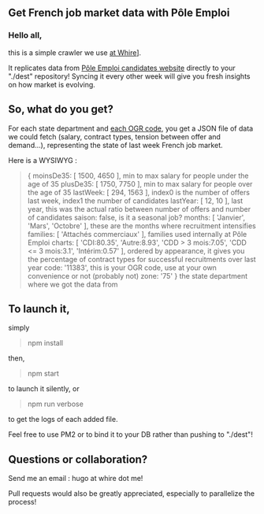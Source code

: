 ## Get French job market data with Pôle Emploi

### Hello all,

this is a simple crawler we use [at Whire](http:>whire.me "Check it out!")].

It replicates data from [Pôle Emploi candidates website](http:>candidat.pole-emploi.fr/marche-du-travail/accueil)
directly to your "./dest" repository! Syncing it every other week will give you fresh insights on how market is evolving.

## So, what do you get?

For each state department and [each OGR code](http:>www.pole-emploi.org/front/common/tools/load_file.html?galleryId=50717&galleryTitle=doc+technique+ROME),
you get a JSON file of data we could fetch (salary, contract types, tension between offer and demand...), representing the state of last week French job market.

Here is a WYSIWYG :

> { moinsDe35: [ 1500, 4650 ], min to max salary for people under the age of 35
>   plusDe35: [ 1750, 7750 ], min to max salary for people over the age of 35
>   lastWeek: [ 294, 1563 ], index0 is the number of offers last week, index1 the number of candidates
>   lastYear: [ 12, 10 ], last year, this was the actual ratio between number of offers and number of candidates
>   saison: false, is it a seasonal job?
>   months: [ 'Janvier', 'Mars', 'Octobre' ], these are the months where recruitment intensifies
>   families: [ 'Attachés commerciaux' ], families used internally at Pôle Emploi
>   charts:
>    [ 'CDI:80.35',
>      'Autre:8.93',
>      'CDD > 3 mois:7.05',
>      'CDD <= 3 mois:3.1',
>      'Intérim:0.57' ], ordered by appearance, it gives you the percentage of contract types for successful recruitments over last year
>   code: '11383', this is your OGR code, use at your own convenience or not (probably not)
>   zone: '75' } the state department where we got the data from

## To launch it,

simply

> npm install

then,

> npm start

to launch it silently, or

> npm run verbose

to get the logs of each added file.


Feel free to use PM2 or to bind it to your DB rather than pushing to "./dest"!



## Questions or collaboration?

Send me an email : hugo at whire dot me!

Pull requests would also be greatly appreciated,
especially to parallelize the process!
